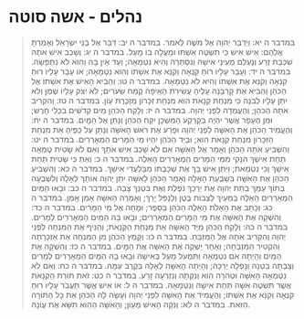 # נהלים - אשה סוטה

> במדבר ה יא: וַיְדַבֵּר יְהוָה אֶל מֹשֶׁה לֵּאמֹר.
> במדבר ה יב: דַּבֵּר אֶל בְּנֵי יִשְׂרָאֵל וְאָמַרְתָּ אֲלֵהֶם:  אִישׁ אִישׁ כִּי תִשְׂטֶה אִשְׁתּוֹ וּמָעֲלָה בוֹ מָעַל.
> במדבר ה יג: וְשָׁכַב אִישׁ אֹתָהּ שִׁכְבַת זֶרַע וְנֶעְלַם מֵעֵינֵי אִישָׁהּ וְנִסְתְּרָה וְהִיא נִטְמָאָה; וְעֵד אֵין בָּהּ וְהִוא לֹא נִתְפָּשָׂה.
> במדבר ה יד: וְעָבַר עָלָיו רוּחַ קִנְאָה וְקִנֵּא אֶת אִשְׁתּוֹ וְהִוא נִטְמָאָה; אוֹ עָבַר עָלָיו רוּחַ קִנְאָה וְקִנֵּא אֶת אִשְׁתּוֹ וְהִיא לֹא נִטְמָאָה.
> במדבר ה טו: וְהֵבִיא הָאִישׁ אֶת אִשְׁתּוֹ אֶל הַכֹּהֵן וְהֵבִיא אֶת קָרְבָּנָהּ עָלֶיהָ עֲשִׂירִת הָאֵיפָה קֶמַח שְׂעֹרִים; לֹא יִצֹק עָלָיו שֶׁמֶן וְלֹא יִתֵּן עָלָיו לְבֹנָה כִּי מִנְחַת קְנָאֹת הוּא מִנְחַת זִכָּרוֹן מַזְכֶּרֶת עָוֹן.
> במדבר ה טז: וְהִקְרִיב אֹתָהּ הַכֹּהֵן; וְהֶעֱמִדָהּ לִפְנֵי יְהוָה.
> במדבר ה יז: וְלָקַח הַכֹּהֵן מַיִם קְדֹשִׁים בִּכְלִי חָרֶשׂ; וּמִן הֶעָפָר אֲשֶׁר יִהְיֶה בְּקַרְקַע הַמִּשְׁכָּן יִקַּח הַכֹּהֵן וְנָתַן אֶל הַמָּיִם.
> במדבר ה יח: וְהֶעֱמִיד הַכֹּהֵן אֶת הָאִשָּׁה לִפְנֵי יְהוָה וּפָרַע אֶת רֹאשׁ הָאִשָּׁה וְנָתַן עַל כַּפֶּיהָ אֵת מִנְחַת הַזִּכָּרוֹן מִנְחַת קְנָאֹת הִוא; וּבְיַד הַכֹּהֵן יִהְיוּ מֵי הַמָּרִים הַמְאָרְרִים.
> במדבר ה יט: וְהִשְׁבִּיעַ אֹתָהּ הַכֹּהֵן וְאָמַר אֶל הָאִשָּׁה אִם לֹא שָׁכַב אִישׁ אֹתָךְ וְאִם לֹא שָׂטִית טֻמְאָה תַּחַת אִישֵׁךְ הִנָּקִי מִמֵּי הַמָּרִים הַמְאָרְרִים הָאֵלֶּה.
> במדבר ה כ: וְאַתְּ כִּי שָׂטִית תַּחַת אִישֵׁךְ וְכִי נִטְמֵאת; וַיִּתֵּן אִישׁ בָּךְ אֶת שְׁכָבְתּוֹ מִבַּלְעֲדֵי אִישֵׁךְ.
> במדבר ה כא: וְהִשְׁבִּיעַ הַכֹּהֵן אֶת הָאִשָּׁה בִּשְׁבֻעַת הָאָלָה וְאָמַר הַכֹּהֵן לָאִשָּׁה יִתֵּן יְהוָה אוֹתָךְ לְאָלָה וְלִשְׁבֻעָה בְּתוֹךְ עַמֵּךְ בְּתֵת יְהוָה אֶת יְרֵכֵךְ נֹפֶלֶת וְאֶת בִּטְנֵךְ צָבָה.
> במדבר ה כב: וּבָאוּ הַמַּיִם הַמְאָרְרִים הָאֵלֶּה בְּמֵעַיִךְ לַצְבּוֹת בֶּטֶן וְלַנְפִּל יָרֵךְ; וְאָמְרָה הָאִשָּׁה אָמֵן אָמֵן.
> במדבר ה כג: וְכָתַב אֶת הָאָלֹת הָאֵלֶּה הַכֹּהֵן בַּסֵּפֶר; וּמָחָה אֶל מֵי הַמָּרִים.
> במדבר ה כד: וְהִשְׁקָה אֶת הָאִשָּׁה אֶת מֵי הַמָּרִים הַמְאָרְרִים; וּבָאוּ בָהּ הַמַּיִם הַמְאָרְרִים לְמָרִים.
> במדבר ה כה: וְלָקַח הַכֹּהֵן מִיַּד הָאִשָּׁה אֵת מִנְחַת הַקְּנָאֹת; וְהֵנִיף אֶת הַמִּנְחָה לִפְנֵי יְהוָה וְהִקְרִיב אֹתָהּ אֶל הַמִּזְבֵּחַ.
> במדבר ה כו: וְקָמַץ הַכֹּהֵן מִן הַמִּנְחָה אֶת אַזְכָּרָתָהּ וְהִקְטִיר הַמִּזְבֵּחָה; וְאַחַר יַשְׁקֶה אֶת הָאִשָּׁה אֶת הַמָּיִם.
> במדבר ה כז: וְהִשְׁקָהּ אֶת הַמַּיִם וְהָיְתָה אִם נִטְמְאָה וַתִּמְעֹל מַעַל בְּאִישָׁהּ וּבָאוּ בָהּ הַמַּיִם הַמְאָרְרִים לְמָרִים וְצָבְתָה בִטְנָהּ וְנָפְלָה יְרֵכָהּ; וְהָיְתָה הָאִשָּׁה לְאָלָה בְּקֶרֶב עַמָּהּ.
> במדבר ה כח: וְאִם לֹא נִטְמְאָה הָאִשָּׁה וּטְהֹרָה הִוא וְנִקְּתָה וְנִזְרְעָה זָרַע.
> במדבר ה כט: זֹאת תּוֹרַת הַקְּנָאֹת אֲשֶׁר תִּשְׂטֶה אִשָּׁה תַּחַת אִישָׁהּ וְנִטְמָאָה.
> במדבר ה ל: אוֹ אִישׁ אֲשֶׁר תַּעֲבֹר עָלָיו רוּחַ קִנְאָה וְקִנֵּא אֶת אִשְׁתּוֹ; וְהֶעֱמִיד אֶת הָאִשָּׁה לִפְנֵי יְהוָה וְעָשָׂה לָהּ הַכֹּהֵן אֵת כָּל הַתּוֹרָה הַזֹּאת.
> במדבר ה לא: וְנִקָּה הָאִישׁ מֵעָוֹן; וְהָאִשָּׁה הַהִוא תִּשָּׂא אֶת עֲוֹנָהּ. 
 

